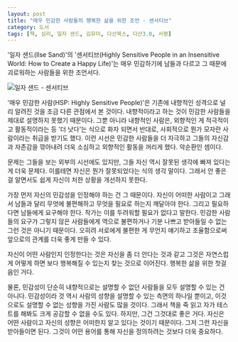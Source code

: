 ```yaml
---
layout: post
title: "매우 민감한 사람들의 행복한 삶을 위한 조언 - 센서티브"
category: 도서
tags: [책, 심리, 일자 샌드, 김유미, 다산북스, 다산3.0, 서평]
---
```


'일자 샌드(Ilse Sand)'의 '센서티브(Highly Sensitive People in an Insensitive World: How to Create a Happy Life)'는 매우 민감하기에 남들과 다르고 그 때문에 괴로워하는 사람들을 위한 조언서다.

![일자 샌드 - 센서티브](https://lh3.googleusercontent.com/-d71H21pdJFs/WLKfFFYmfCI/AAAAAAAAS-w/jk6DDOKh1LwaH_6LgZ4_eofakhwpBUPPwCE0/s360/highly-sensitive-people-in-an-insensitive-world-book.jpg "매우 민감한 사람들을 위한 조언을 담았다.")

'매우 민감한 사람(HSP: Highly Sensitive People)'은 기존에 내향적인 성격으로 널리 알려진 것을 조금 다른 관점에서 본 것이다.
내향적이라고 하는 것이 민감한 사람들을 제대로 설명하지 못했기 때문이다.
그뿐 아니라 내향적인 사람은, 외향적인 게 적극적이고 활동적이라는 등 '더 낫다'는 식으로 화자 되면서 반대로, 사회적으로 뭔가 모자란 사람이라는 취급을 받기도 했다.
이런 시선은 민감한 사람들을 더 자극하고
그들의 자신감과 자존감을 깎아내려
더욱 소심하고 외향적인 활동을 꺼리게 했다.
악순환인 셈이다.

문제는 그들을 보는 외부의 시선에도 있지만,
그들 자신 역시 잘못된 생각에 빠져 있다는 게 더욱 문제다.
이를테면 자신은 뭔가 잘못되었다는 식의 생각 말이다.
그래서 안 좋은 걸 알면서도 쉽게 자신이 처한 상황을 개선하지 못한다.

가장 먼저 자신의 민감성을 인정해야 하는 건 그 때문이다.
자신이 어떠한 사람이고 그래서 남들과 달리 무엇에 불편해하고 무엇을 필요로 하는지 깨달아야 한다.
그리고 필요하다면 남들에게 요구해야 한다.
작가는 이를 두려워할 필요가 없다고 말한다.
민감한 사람들의 요구가 그렇지 않은 사람들에게 역으로 불편하거나 기분 나쁘고 받아들일 수 없는 그런 것은 아니기 때문이다.
오히려 서로에게 불편한 게 무언지 얘기하고 조율함으로써 앞으로의 관계를 더욱 좋게 만들 수 있다.

자신이 어떤 사람인지 인정한다는 것은
자신을 좀 더 안다는 것과 같고
그것은 자연스럽게 어떻게 하면 보다 행복해질 수 있는지 찾는 것으로 이어진다.
행복한 삶을 위한 첫걸음인 거다.

물론, 민감성이 단순히 내향적으로는 설명할 수 없던 사람들을 모두 설명할 수 있는 건 아니다.
민감성이라 것 역시 사람의 성향을 설명할 수 있는 측면의 하나일 뿐이고,
이것으로도 설명할 수 없는 성향을 가진 사람도 많을 것이다.
그래서 책을 죽 읽고 자가 테스트를 해봐도 크게 공감할 수 없을 수도 있다.
하지만, 그건 그것대로 좋은 거다.
자신은 어떤 사람이고 자신의 성향은 어떠한지 알고 있다는 것이기 때문이다.
그저 그런 자신을 받아들이면 된다.
그것이 어떤 용어를 통해 자신을 정의하려는 것보다 더욱 중요하다.
